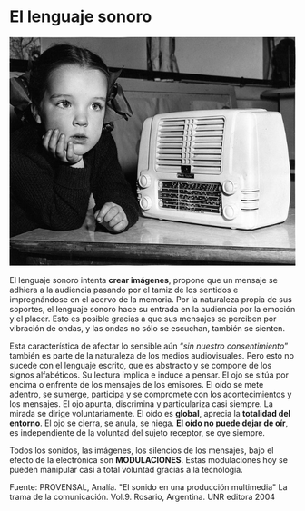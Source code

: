 # El lenguaje sonoro


[![Lenguaje sonoro. Licencia Creative Commons 4.0 by-nc-nd](img/Lenguaje_sonoro.jpg "Lenguaje sonoro")](https://goo.gl/ItO642)

El lenguaje sonoro intenta **crear imágenes**, propone que un mensaje se adhiera a la audiencia pasando por el tamiz de los sentidos e impregnándose en el acervo de la memoria. Por la naturaleza propia de sus soportes, el lenguaje sonoro hace su entrada en la audiencia por la emoción y el placer. Esto es posible gracias a que sus mensajes se perciben por vibración de ondas, y las ondas no sólo se escuchan, también se sienten.


Esta característica de afectar lo sensible aún “_sin nuestro consentimiento_” también es parte de la naturaleza de los medios audiovisuales. Pero esto no sucede con el lenguaje escrito, que es abstracto y se compone de los signos alfabéticos. Su lectura implica e induce a pensar. El ojo se sitúa por encima o enfrente de los mensajes de los emisores. El oído se mete adentro, se sumerge, participa y se compromete con los acontecimientos y los mensajes. El ojo apunta, discrimina y particulariza casi siempre. La mirada se dirige voluntariamente. El oído es **global**, aprecia la **totalidad del** **entorno**. El ojo se cierra, se anula, se niega. **El oído no puede dejar de oír**, es  independiente de la voluntad del sujeto receptor, se oye siempre.

Todos los sonidos, las imágenes, los silencios de los mensajes, bajo el efecto de la electrónica son **MODULACIONES**. Estas modulaciones hoy se pueden manipular casi a total voluntad gracias a la tecnología.


Fuente: PROVENSAL, Analía. "El sonido en una producción multimedia" La trama de la comunicación. Vol.9. Rosario, Argentina. UNR editora 2004